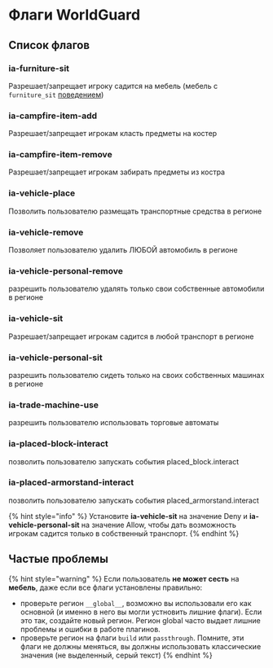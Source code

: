 # Флаги WorldGuard

## Список флагов

### ia-furniture-sit

Разрешает/запрещает игроку садится на мебель \(мебель с `furniture_sit` [поведением](adding-content/advanced/item-properties/behaviours.md)\)

### ia-campfire-item-add

Разрешает/запрещает игрокам класть предметы на костер

### ia-campfire-item-remove

Разрешает/запрещает игрокам забирать предметы из костра

### ia-vehicle-place

Позволить пользователю размещать транспортные средства в регионе

### ia-vehicle-remove

Позволяет пользователю удалить ЛЮБОЙ автомобиль в регионе

### ia-vehicle-personal-remove

разрешить пользователю удалять только свои собственные автомобили в регионе

### ia-vehicle-sit

Разрешает/запрещает игрокам садится в любой транспорт в регионе

### ia-vehicle-personal-sit

разрешить пользователю сидеть только на своих собственных машинах в регионе

### ia-trade-machine-use

разрешить пользователю использовать торговые автоматы

### ia-placed-block-interact

позволить пользователю запускать события placed\_block.interact

### ia-placed-armorstand-interact

позволить пользователю запускать события placed\_armorstand.interact

{% hint style="info" %}
Установите **ia-vehicle-sit** на значение Deny и **ia-vehicle-personal-sit** на значение Allow, чтобы дать возможность игрокам садится только в собственный транспорт.
{% endhint %}

## Частые проблемы

{% hint style="warning" %}
Если пользователь **не может сесть** на **мебель**, даже если все флаги установлены правильно:

* проверьте регион `__global__`, возможно вы использовали его как основной \(и именно в него вы могли устновить лишние флаги\). Если это так, создайте новый регион. Регион global часто выдает лишние проблемы и ошибки в работе плагинов.
* проверьте регион на флаги `build` или `passthrough`. Помните, эти флаги не должны меняться, вы должны использовать классические значения \(не выделенный, серый текст\)
{% endhint %}

